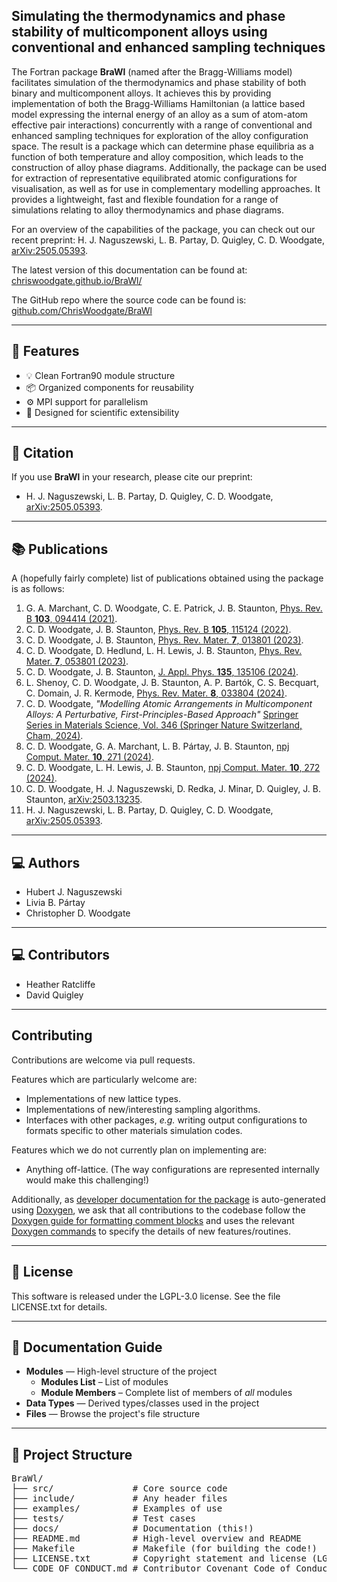 ## Simulating the thermodynamics and phase stability of multicomponent alloys using conventional and enhanced sampling techniques

The Fortran package **BraWl** (named after the Bragg-Williams model)  facilitates simulation of the thermodynamics and phase stability of both binary and multicomponent alloys. It achieves this by providing implementation of both the Bragg-Williams Hamiltonian (a lattice based model expressing the internal energy of an alloy as a sum of atom-atom effective pair interactions) concurrently with a range of conventional and enhanced sampling techniques for exploration of the alloy configuration space. The result is a package which can determine phase equilibria as a function of both temperature and alloy composition, which leads to the construction of alloy phase diagrams. Additionally, the package can be used for extraction of representative equilibrated atomic configurations for visualisation, as well as for use in complementary modelling approaches. It provides a lightweight, fast and flexible foundation for a range of simulations relating to alloy thermodynamics and phase diagrams.

For an overview of the capabilities of the package, you can check out our recent preprint: H. J. Naguszewski, L. B. Partay, D. Quigley, C. D. Woodgate, [arXiv:2505.05393](https://doi.org/10.48550/arXiv.2505.05393).

The latest version of this documentation can be found at: [chriswoodgate.github.io/BraWl/](https://chriswoodgate.github.io/BraWl/)

The GitHub repo where the source code can be found is: [github.com/ChrisWoodgate/BraWl](https://github.com/ChrisWoodgate/BraWl)

---

## 🚀 Features

- 💡 Clean Fortran90 module structure
- 📦 Organized components for reusability
- ⚙️  MPI support for parallelism
- 🔬 Designed for scientific extensibility

---

## 📝 Citation

If you use **BraWl** in your research, please cite our preprint:
* H. J. Naguszewski, L. B. Partay, D. Quigley, C. D. Woodgate, [arXiv:2505.05393](https://doi.org/10.48550/arXiv.2505.05393).

---

## 📚 Publications

A (hopefully fairly complete) list of publications obtained using the package is as follows:

1. G. A. Marchant, C. D. Woodgate, C. E. Patrick, J. B. Staunton, [Phys. Rev. B **103**, 094414 (2021)](https://doi.org/10.1103/PhysRevB.103.094414).
2. C. D. Woodgate, J. B. Staunton, [Phys. Rev. B **105**, 115124 (2022)](https://doi.org/10.1103/PhysRevB.105.115124).
3. C. D. Woodgate, J. B. Staunton, [Phys. Rev. Mater. **7**, 013801 (2023)](https://doi.org/10.1103/PhysRevMaterials.7.013801).
4. C. D. Woodgate, D. Hedlund, L. H. Lewis, J. B. Staunton, [Phys. Rev. Mater. **7**, 053801 (2023)](https://doi.org/10.1103/PhysRevMaterials.7.053801).
5. C. D. Woodgate, J. B. Staunton, [J. Appl. Phys. **135**, 135106 (2024)](https://doi.org/10.1063/5.0200862).
6. L. Shenoy, C. D. Woodgate, J. B. Staunton, A. P. Bartók, C. S. Becquart, C. Domain, J. R. Kermode, [Phys. Rev. Mater. **8**, 033804 (2024)](https://doi.org/10.1103/PhysRevMaterials.8.033804).
7. C. D. Woodgate, _"Modelling Atomic Arrangements in Multicomponent Alloys: A Perturbative, First-Principles-Based Approach"_ [Springer Series in Materials Science, Vol. 346 (Springer Nature Switzerland, Cham, 2024)](https://doi.org/10.1007/978-3-031-62021-8).
8. C. D. Woodgate, G. A. Marchant, L. B. Pártay, J. B. Staunton, [npj Comput. Mater. **10**, 271 (2024)](https://doi.org/10.1038/s41524-024-01445-w).
9. C. D. Woodgate, L. H. Lewis, J. B. Staunton, [npj Comput. Mater. **10**, 272 (2024)](https://doi.org/10.1038/s41524-024-01435-y).
10. C. D. Woodgate, H. J. Naguszewski, D. Redka, J. Minar, D. Quigley, J. B. Staunton, [arXiv:2503.13235](https://arxiv.org/abs/2503.13235).
11. H. J. Naguszewski, L. B. Partay, D. Quigley, C. D. Woodgate, [arXiv:2505.05393](https://doi.org/10.48550/arXiv.2505.05393).

---

## 💻 Authors

- Hubert J. Naguszewski
- Livia B. Pártay
- Christopher D. Woodgate

---

## 💻 Contributors

- Heather Ratcliffe
- David Quigley

---

## Contributing

Contributions are welcome via pull requests. 

Features which are particularly welcome are:
- Implementations of new lattice types.
- Implementations of new/interesting sampling algorithms.
- Interfaces with other packages, _e.g._ writing output configurations to formats specific to other materials simulation codes.

Features which we do not currently plan on implementing are:
- Anything off-lattice. (The way configurations are represented internally would make this challenging!)

Additionally, as [developer documentation for the package](https://chriswoodgate.github.io/BraWl/) is auto-generated using [Doxygen](https://www.doxygen.nl), we ask that all contributions to the codebase follow the [Doxygen guide for formatting comment blocks](https://www.doxygen.nl/manual/docblocks.html#fortranblocks) and uses the relevant [Doxygen commands](https://www.doxygen.nl/manual/commands.html) to specify the details of new features/routines.


---

## 🪪 License

This software is released under the LGPL-3.0 license. See the file LICENSE.txt for details.

---

## 🧭 Documentation Guide

- **Modules** — High-level structure of the project
    - **Modules List** – List of modules
    - **Module Members** – Complete list of members of *all* modules
- **Data Types** — Derived types/classes used in the project
- **Files** — Browse the project's file structure

---

## 📁 Project Structure

<pre>
BraWl/
├── src/               # Core source code
├── include/           # Any header files
├── examples/          # Examples of use
├── tests/             # Test cases
├── docs/              # Documentation (this!)
├── README.md          # High-level overview and README
├── Makefile           # Makefile (for building the code!)
├── LICENSE.txt        # Copyright statement and license (LGPL-3.0)
└── CODE_OF_CONDUCT.md # Contributor Covenant Code of Conduct
</pre>

